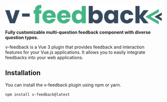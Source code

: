 ![v-feedback](./src/assets/images/v-feedback-logo.svg)

**Fully customizable multi-question feedback component with diverse question types.**

v-feedback is a Vue 3 plugin that provides feedback and interaction features for your Vue.js applications. It allows you to easily integrate feedbacks into your web applications.

## Installation

You can install the v-feedback plugin using npm or yarn.

```bash
npm install v-feedback@latest
```
